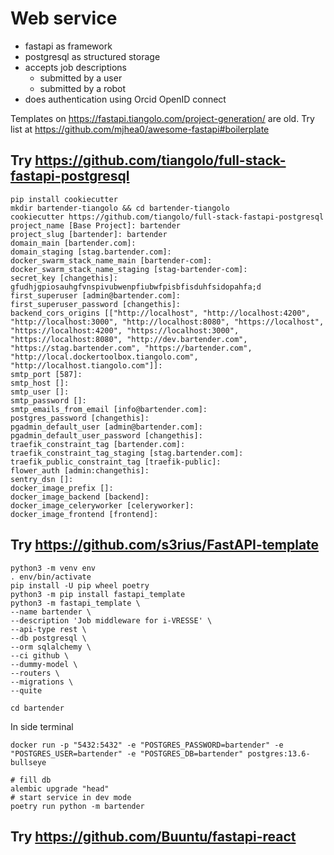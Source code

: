 # Web service 

* fastapi as framework
* postgresql as structured storage
* accepts job descriptions 
  * submitted by a user
  * submitted by a robot
* does authentication using Orcid OpenID connect

Templates on https://fastapi.tiangolo.com/project-generation/ are old.
Try list at https://github.com/mjhea0/awesome-fastapi#boilerplate

## Try https://github.com/tiangolo/full-stack-fastapi-postgresql

```
pip install cookiecutter
mkdir bartender-tiangolo && cd bartender-tiangolo
cookiecutter https://github.com/tiangolo/full-stack-fastapi-postgresql
project_name [Base Project]: bartender
project_slug [bartender]: bartender
domain_main [bartender.com]: 
domain_staging [stag.bartender.com]: 
docker_swarm_stack_name_main [bartender-com]: 
docker_swarm_stack_name_staging [stag-bartender-com]: 
secret_key [changethis]: gfudhjgpiosauhgfvnspivubwenpfiubwfpisbfisduhfsidopahfa;d
first_superuser [admin@bartender.com]: 
first_superuser_password [changethis]: 
backend_cors_origins [["http://localhost", "http://localhost:4200", "http://localhost:3000", "http://localhost:8080", "https://localhost", "https://localhost:4200", "https://localhost:3000", "https://localhost:8080", "http://dev.bartender.com", "https://stag.bartender.com", "https://bartender.com", "http://local.dockertoolbox.tiangolo.com", "http://localhost.tiangolo.com"]]: 
smtp_port [587]: 
smtp_host []: 
smtp_user []: 
smtp_password []: 
smtp_emails_from_email [info@bartender.com]: 
postgres_password [changethis]: 
pgadmin_default_user [admin@bartender.com]: 
pgadmin_default_user_password [changethis]: 
traefik_constraint_tag [bartender.com]: 
traefik_constraint_tag_staging [stag.bartender.com]: 
traefik_public_constraint_tag [traefik-public]: 
flower_auth [admin:changethis]: 
sentry_dsn []: 
docker_image_prefix []: 
docker_image_backend [backend]: 
docker_image_celeryworker [celeryworker]: 
docker_image_frontend [frontend]: 

```

## Try https://github.com/s3rius/FastAPI-template

```
python3 -m venv env
. env/bin/activate
pip install -U pip wheel poetry
python3 -m pip install fastapi_template
python3 -m fastapi_template \
--name bartender \
--description 'Job middleware for i-VRESSE' \
--api-type rest \
--db postgresql \
--orm sqlalchemy \
--ci github \
--dummy-model \
--routers \
--migrations \
--quite
```

```
cd bartender
```

In side terminal
```
docker run -p "5432:5432" -e "POSTGRES_PASSWORD=bartender" -e "POSTGRES_USER=bartender" -e "POSTGRES_DB=bartender" postgres:13.6-bullseye
```

```
# fill db
alembic upgrade "head"
# start service in dev mode
poetry run python -m bartender
```

## Try https://github.com/Buuntu/fastapi-react

